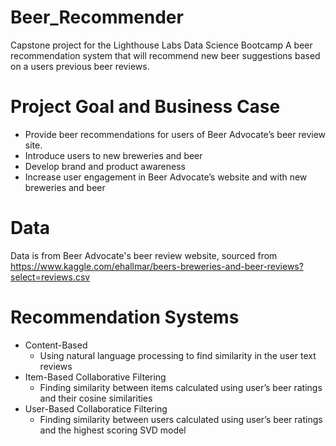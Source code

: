 # Beer_Recommender
Capstone project for the Lighthouse Labs Data Science Bootcamp
A beer recommendation system that will recommend new beer suggestions based on a users previous beer reviews.

# Project Goal and Business Case
* Provide beer recommendations for users of Beer Advocate’s beer review site. 
* Introduce users to new breweries and beer
* Develop brand and product awareness
* Increase user engagement in Beer Advocate’s website and with new breweries and beer

# Data
Data is from Beer Advocate's beer review website, sourced from https://www.kaggle.com/ehallmar/beers-breweries-and-beer-reviews?select=reviews.csv

# Recommendation Systems
* Content-Based 
  * Using natural language processing to find similarity in the user text reviews
* Item-Based Collaborative Filtering
  * Finding similarity between items calculated using user’s beer ratings and their cosine similarities
* User-Based Collaboratice Filtering
  * Finding similarity between users calculated using user’s beer ratings and the highest scoring SVD model

